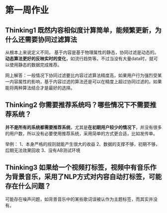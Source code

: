 # 第一周作业## Thinking1  既然内容相似度计算简单，能频繁更新，为什么还需要协同过滤算法从根本上来说定义不同， 基于内容是基于物理属性的静态，协同过滤是动态的。**动态算法更好的反映实时的变化**，如流行趋势等。不过当没有大量data时，就可以使用静态的数据完成推荐。网上解答：一般情况下协同过滤要比内容过滤算法精度高，如果用户行为强烈受某一内容属性的影响，基于内容过滤的算法还是可以在精度上超过协同过滤的。如果能将两种算法结合才是最好的选择。## Thinking2  你需要推荐系统吗？哪些情况下不需要推荐系统？**并不是所有的系统都需要推荐系统**，尤其是**在初期用户较少的情况下**，并没有很多的用户数，所以没有必要使用推荐系统，采用简单的方式更合适，比如发传单。举例：1、本身严格的规则就能产生很大的收益2、数据的支撑不够，初期不够，后期无法效果回收3、没有AB测试环境## Thinking3  如果给一个视频打标签，视频中有音乐作为背景音乐，采用了NLP方式对内容自动打标签，可能存在什么问题？可能存在噪声问题，如背景音乐中的某些歌词误被认作为主题标签，而其实并没有。